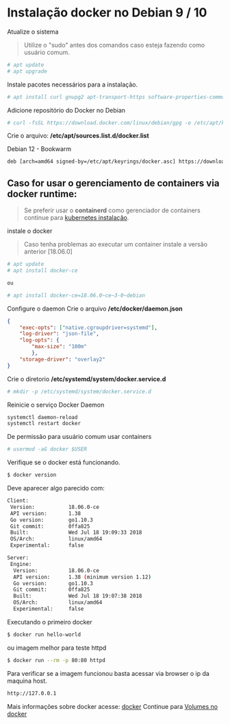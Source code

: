 # Instalação docker no Debian 9 / 10

Atualize o sistema

> Utilize o "sudo" antes dos comandos caso esteja fazendo como usuário comum.
```bash
# apt update
# apt upgrade
```

Instale pacotes necessários para a instalação.
```bash
# apt install curl gnupg2 apt-transport-https software-properties-common ca-certificates
```

Adicione repositório do Docker no Debian
```bash
# curl -fsSL https://download.docker.com/linux/debian/gpg -o /etc/apt/keyrings/docker.asc
```

Crie o arquivo: **/etc/apt/sources.list.d/docker.list**

Debian 12 - Bookwarm
```bash
deb [arch=amd64 signed-by=/etc/apt/keyrings/docker.asc] https://download.docker.com/linux/debian bookworm stable
```

## Caso for usar o gerenciamento de containers via docker runtime:
> Se preferir usar o **containerd** como gerenciador de containers continue para [kubernetes instalação](../kubernetes/02-install-kubernetes.md).


instale o docker
> Caso tenha problemas ao executar um container instale a versão anterior [18.06.0]
```bash
# apt update
# apt install docker-ce

ou 

# apt install docker-ce=18.06.0~ce~3-0~debian
```

Configure o daemon
Crie o arquivo **/etc/docker/daemon.json**
```json
{
    "exec-opts": ["native.cgroupdriver=systemd"],
    "log-driver": "json-file",
    "log-opts": {
        "max-size": "100m"
        },
    "storage-driver": "overlay2"
}
```

Crie o diretorio **/etc/systemd/system/docker.service.d**
```bash
# mkdir -p /etc/systemd/system/docker.service.d
```

Reinicie o serviço Docker Daemon
```bash
systemctl daemon-reload
systemctl restart docker
```

De permissão para usuário comum usar containers
```bash
# usermod -aG docker $USER
```

Verifique se o docker está funcionando.
```bash
$ docker version
```

Deve aparecer algo parecido com:
```bash
Client:
 Version:           18.06.0-ce
 API version:       1.38
 Go version:        go1.10.3
 Git commit:        0ffa825
 Built:             Wed Jul 18 19:09:33 2018
 OS/Arch:           linux/amd64
 Experimental:      false

Server:
 Engine:
  Version:          18.06.0-ce
  API version:      1.38 (minimum version 1.12)
  Go version:       go1.10.3
  Git commit:       0ffa825
  Built:            Wed Jul 18 19:07:38 2018
  OS/Arch:          linux/amd64
  Experimental:     false
```

Executando o primeiro docker
```bash
$ docker run hello-world
```

ou imagem melhor para teste httpd

```bash
$ docker run --rm -p 80:80 httpd
```

Para verificar se a imagem funcionou basta acessar via browser o ip da maquina host.
```bash
http://127.0.0.1
```

Mais informações sobre docker acesse: [docker](01-docker.md)
Continue para [Volumes no docker](03-volumes-docker.md)
